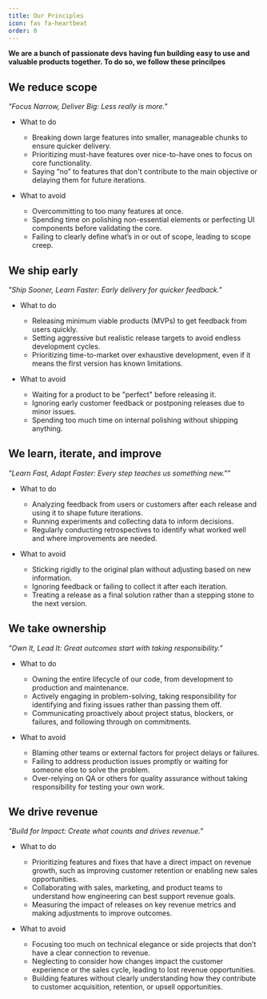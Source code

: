 ```yaml
---
title: Our Principles
icon: fas fa-heartbeat
order: 0
---
```


**We are a bunch of passionate devs having fun building easy to use and valuable products together. To do so, we follow these princilpes**

## We reduce scope
_"Focus Narrow, Deliver Big: Less really is more."_

- What to do
   - Breaking down large features into smaller, manageable chunks to ensure quicker delivery.
   - Prioritizing must-have features over nice-to-have ones to focus on core functionality.
   - Saying “no” to features that don't contribute to the main objective or delaying them for future iterations.

- What to avoid
   - Overcommitting to too many features at once.
   - Spending time on polishing non-essential elements or perfecting UI components before validating the core.
   - Failing to clearly define what’s in or out of scope, leading to scope creep.

## We ship early
_"Ship Sooner, Learn Faster: Early delivery for quicker feedback."_

- What to do
   - Releasing minimum viable products (MVPs) to get feedback from users quickly.
   - Setting aggressive but realistic release targets to avoid endless development cycles.
   - Prioritizing time-to-market over exhaustive development, even if it means the first version has known limitations.

- What to avoid
   - Waiting for a product to be "perfect" before releasing it.
   - Ignoring early customer feedback or postponing releases due to minor issues.
   - Spending too much time on internal polishing without shipping anything.

## We learn, iterate, and improve
_"Learn Fast, Adapt Faster: Every step teaches us something new.""_

- What to do
   - Analyzing feedback from users or customers after each release and using it to shape future iterations.
   - Running experiments and collecting data to inform decisions.
   - Regularly conducting retrospectives to identify what worked well and where improvements are needed.

- What to avoid
   - Sticking rigidly to the original plan without adjusting based on new information.
   - Ignoring feedback or failing to collect it after each iteration.
   - Treating a release as a final solution rather than a stepping stone to the next version.

## We take ownership
_"Own It, Lead It: Great outcomes start with taking responsibility."_

- What to do
   - Owning the entire lifecycle of our code, from development to production and maintenance.
   - Actively engaging in problem-solving, taking responsibility for identifying and fixing issues rather than passing them off.
   - Communicating proactively about project status, blockers, or failures, and following through on commitments. 

- What to avoid
   - Blaming other teams or external factors for project delays or failures.
   - Failing to address production issues promptly or waiting for someone else to solve the problem.
   -  Over-relying on QA or others for quality assurance without taking responsibility for testing your own work.

## We drive revenue
_"Build for Impact: Create what counts and drives revenue."_

- What to do
   - Prioritizing features and fixes that have a direct impact on revenue growth, such as improving customer retention or enabling new sales opportunities.
   -  Collaborating with sales, marketing, and product teams to understand how engineering can best support revenue goals.
   - Measuring the impact of releases on key revenue metrics and making adjustments to improve outcomes.

- What to avoid
   - Focusing too much on technical elegance or side projects that don’t have a clear connection to revenue.
   - Neglecting to consider how changes impact the customer experience or the sales cycle, leading to lost revenue opportunities.
   - Building features without clearly understanding how they contribute to customer acquisition, retention, or upsell opportunities.

